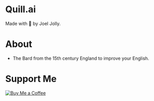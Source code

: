 # Quill.ai
Made with 💖 by Joel Jolly.

# About
* The Bard from the 15th century England to improve your English.

# Support Me
[![Buy Me a Coffee](https://img.shields.io/badge/Buy%20Me%20a%20Coffee-Donate-orange?style=for-the-badge&logo=buy-me-a-coffee)](https://www.buymeacoffee.com/withinjoel)
